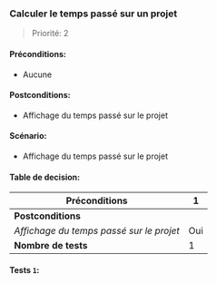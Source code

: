 ### **Calculer le temps passé sur un projet**

> Priorité: 2

#### Préconditions:

- Aucune

#### Postconditions:

- Affichage du temps passé sur le projet

#### Scénario:

- Affichage du temps passé sur le projet

#### Table de decision:

| Préconditions                            | 1   |
| ---------------------------------------- | --- |
| **Postconditions**                       |     |
| _Affichage du temps passé sur le projet_ | Oui |
| **Nombre de tests**                      | 1   |

#### Tests `1`:
